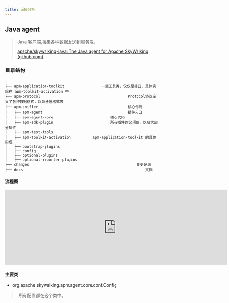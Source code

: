 ```yaml
---
title: 源码分析
---
```


## Java agent

> Java 客户端,搜集各种数据发送到服务端。
>
> [apache/skywalking-java: The Java agent for Apache SkyWalking (github.com)](https://github.com/apache/skywalking-java)

### 目录结构

```
.
├── apm-application-toolkit  				一些工具类，仅仅是接口，具体实现在 apm-toolkit-activation 中
├── apm-protocol										Protocol协议定义了各种数据格式，以及通信格式等
├── apm-sniffer											核心代码
│   ├── apm-agent										插件入口
│   ├── apm-agent-core							核心代码
│   ├── apm-sdk-plugin							所有插件的父项目，以及大部分插件
│   ├── apm-test-tools							
│   ├── apm-toolkit-activation			apm-application-toolkit 的具体实现
│   ├── bootstrap-plugins
│   ├── config
│   ├── optional-plugins
│   ├── optional-reporter-plugins
├── changes													变更记录
├── docs														文档

```

#### 流程图

<iframe id="embed_dom" name="embed_dom" frameborder="0" style="display:block;width:725px; height:245px;" src="https://www.processon.com/embed/621347b66376897c8c8308a3"></iframe>

#### 主要类

- org.apache.skywalking.apm.agent.core.conf.Config

> ​	所有配置都在这个类中。